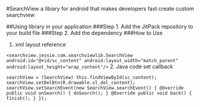 #SearchView 
a libiary for android that makes developers fast create custom searchview 

##Using library in your application
###Step 1. Add the JitPack repository to your build file
###Step 2. Add the dependency
###How to Use
1. xml layout reference

`<searchview.jessie.com.searchviewlib.SearchView
         android:id="@+id/sc_content"
         android:layout_width="match_parent"
         android:layout_height="wrap_content"/>`
2. Java code set callback

` searchView = (SearchView) this.findViewById(sc_content);
         searchView.setDelBtn(R.drawable.sl_del_content);
         searchView.setSearchEvent(new SearchView.searchEvent() {
             @Override
             public void onSearch() {
                 doSearch();
             }
             @Override
             public void back() {
                 finish();
             }
         }); `

